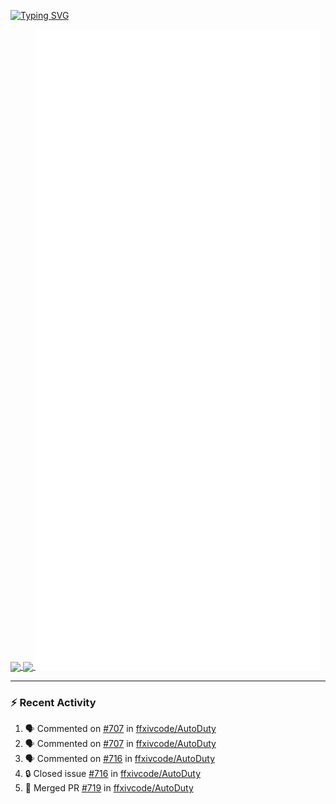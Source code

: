 [![Typing SVG](https://readme-typing-svg.demolab.com?font=Fira+Code&duration=1000&pause=1000&multiline=true&repeat=false&width=435&lines=Simon+Latusek+%7C+Gameplay+Engineer)](https://git.io/typing-svg)

<a href="https://github.com/anuraghazra/github-readme-stats">
  <img height=200 align="center" src="https://github-readme-stats.vercel.app/api?username=erdelf&theme=radical" />
</a>
<a href="https://github.com/anuraghazra/convoychat">
  <img height=200 align="center" src="https://streak-stats.demolab.com?user=erdelf&theme=radical&mode=weekly" />
</a>

<picture>
  <img src="/github-metrics.svg" alt="Metrics">
</picture>

---

### :zap: Recent Activity
<!--START_SECTION:activity-->
1. 🗣 Commented on [#707](https://github.com/ffxivcode/AutoDuty/issues/707#issuecomment-2564709770) in [ffxivcode/AutoDuty](https://github.com/ffxivcode/AutoDuty)
2. 🗣 Commented on [#707](https://github.com/ffxivcode/AutoDuty/issues/707#issuecomment-2564707974) in [ffxivcode/AutoDuty](https://github.com/ffxivcode/AutoDuty)
3. 🗣 Commented on [#716](https://github.com/ffxivcode/AutoDuty/issues/716#issuecomment-2564425736) in [ffxivcode/AutoDuty](https://github.com/ffxivcode/AutoDuty)
4. 🔒 Closed issue [#716](https://github.com/ffxivcode/AutoDuty/issues/716) in [ffxivcode/AutoDuty](https://github.com/ffxivcode/AutoDuty)
5. 🎉 Merged PR [#719](https://github.com/ffxivcode/AutoDuty/pull/719) in [ffxivcode/AutoDuty](https://github.com/ffxivcode/AutoDuty)
<!--END_SECTION:activity-->

<!--
**erdelf/erdelf** is a ✨ _special_ ✨ repository because its `README.md` (this file) appears on your GitHub profile.

Here are some ideas to get you started:

- 🔭 I’m currently working on ...
- 🌱 I’m currently learning ...
- 👯 I’m looking to collaborate on ...
- 🤔 I’m looking for help with ...
- 💬 Ask me about ...
- 📫 How to reach me: ...
- 😄 Pronouns: ...
- ⚡ Fun fact: ...
-->
